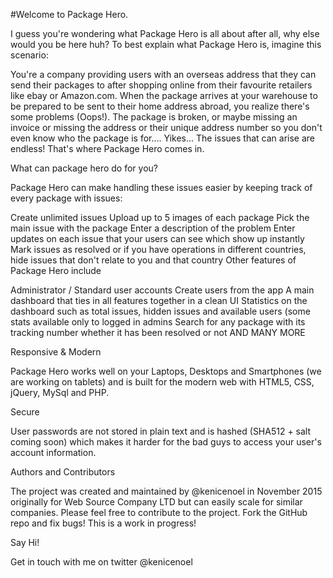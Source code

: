 #Welcome to Package Hero.

I guess you're wondering what Package Hero is all about after all, why else would you be here huh? To best explain what Package Hero is, imagine this scenario:

You're a company providing users with an overseas address that they can send their packages to after shopping online from their favourite retailers like ebay or Amazon.com. When the package arrives at your warehouse to be prepared to be sent to their home address abroad, you realize there's some problems (Oops!). The package is broken, or maybe missing an invoice or missing the address or their unique address number so you don't even know who the package is for.... Yikes... The issues that can arise are endless!
That's where Package Hero comes in.

What can package hero do for you?

Package Hero can make handling these issues easier by keeping track of every package with issues:

Create unlimited issues
Upload up to 5 images of each package
Pick the main issue with the package
Enter a description of the problem
Enter updates on each issue that your users can see which show up instantly
Mark issues as resolved or if you have operations in different countries, hide issues that don't relate to you and that country
Other features of Package Hero include

Administrator / Standard user accounts
Create users from the app
A main dashboard that ties in all features together in a clean UI
Statistics on the dashboard such as total issues, hidden issues and available users (some stats available only to logged in admins
Search for any package with its tracking number whether it has been resolved or not
AND MANY MORE

Responsive & Modern

Package Hero works well on your Laptops, Desktops and Smartphones (we are working on tablets) and is built for the modern web with HTML5, CSS, jQuery, MySql and PHP.

Secure

User passwords are not stored in plain text and is hashed (SHA512 + salt coming soon) which makes it harder for the bad guys to access your user's account information.

Authors and Contributors

The project was created and maintained by @kenicenoel in November 2015 originally for Web Source Company LTD but can easily scale for similar companies. Please feel free to contribute to the project. Fork the GitHub repo and fix bugs! This is a work in progress!

Say Hi!

Get in touch with me on twitter @kenicenoel
